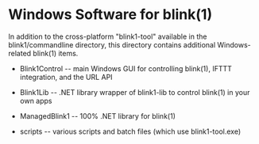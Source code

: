 Windows Software for blink(1) 
=============================


In addition to the cross-platform "blink1-tool" available in the blink1/commandline directory, 
this directory contains additional Windows-related blink(1) items.


- Blink1Control -- main Windows GUI for controlling blink(1), IFTTT integration, and the URL API

- Blink1Lib -- .NET library wrapper of blink1-lib to control blink(1) in your own apps

- ManagedBlink1 -- 100% .NET library for blink(1)

- scripts -- various scripts and batch files (which use blink1-tool.exe)



